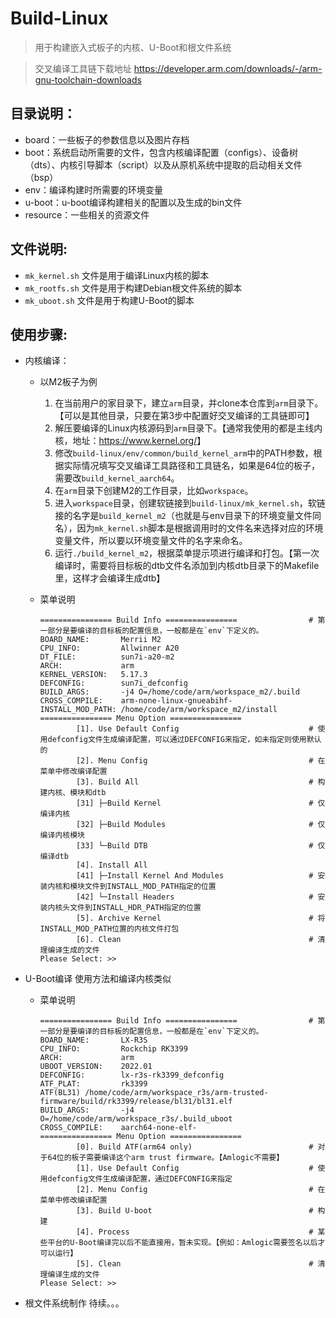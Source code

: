 # Build-Linux
> 用于构建嵌入式板子的内核、U-Boot和根文件系统

> 交叉编译工具链下载地址 https://developer.arm.com/downloads/-/arm-gnu-toolchain-downloads

## 目录说明：
- board：一些板子的参数信息以及图片存档
- boot：系统启动所需要的文件，包含内核编译配置（configs）、设备树（dts）、内核引导脚本（script）以及从原机系统中提取的启动相关文件（bsp）
- env：编译构建时所需要的环境变量
- u-boot：u-boot编译构建相关的配置以及生成的bin文件
- resource：一些相关的资源文件

## 文件说明:
- `mk_kernel.sh` 文件是用于编译Linux内核的脚本
- `mk_rootfs.sh` 文件是用于构建Debian根文件系统的脚本
- `mk_uboot.sh` 文件是用于构建U-Boot的脚本

## 使用步骤:
- 内核编译：
  - 以M2板子为例
    1. 在当前用户的家目录下，建立`arm`目录，并clone本仓库到`arm`目录下。【可以是其他目录，只要在第3步中配置好交叉编译的工具链即可】
    2. 解压要编译的Linux内核源码到`arm`目录下。【通常我使用的都是主线内核，地址：<https://www.kernel.org/>】
    3. 修改`build-linux/env/common/build_kernel_arm`中的PATH参数，根据实际情况填写交叉编译工具路径和工具链名，如果是64位的板子，需要改`build_kernel_aarch64`。
    4. 在`arm`目录下创建M2的工作目录，比如`workspace`。
    5. 进入`workspace`目录，创建软链接到`build-linux/mk_kernel.sh`，软链接的名字是`build_kernel_m2`（也就是与env目录下的环境变量文件同名），因为`mk_kernel.sh`脚本是根据调用时的文件名来选择对应的环境变量文件，所以要以环境变量文件的名字来命名。
    6. 运行`./build_kernel_m2`，根据菜单提示项进行编译和打包。【第一次编译时，需要将目标板的dtb文件名添加到内核dtb目录下的Makefile里，这样才会编译生成dtb】

  - 菜单说明
    ```
    ================ Build Info ================                # 第一部分是要编译的目标板的配置信息，一般都是在`env`下定义的。
    BOARD_NAME:       Merrii M2
    CPU_INFO:         Allwinner A20
    DT_FILE:          sun7i-a20-m2
    ARCH:             arm
    KERNEL_VERSION:   5.17.3
    DEFCONFIG:        sun7i_defconfig
    BUILD_ARGS:       -j4 O=/home/code/arm/workspace_m2/.build
    CROSS_COMPILE:    arm-none-linux-gnueabihf-
    INSTALL_MOD_PATH: /home/code/arm/workspace_m2/install
    ================ Menu Option ================
            [1]. Use Default Config                             # 使用defconfig文件生成编译配置，可以通过DEFCONFIG来指定，如未指定则使用默认的
            [2]. Menu Config                                    # 在菜单中修改编译配置
            [3]. Build All                                      # 构建内核、模块和dtb
            [31] ├─Build Kernel                                 # 仅编译内核
            [32] ├─Build Modules                                # 仅编译内核模块
            [33] └─Build DTB                                    # 仅编译dtb
            [4]. Install All
            [41] ├─Install Kernel And Modules                   # 安装内核和模块文件到INSTALL_MOD_PATH指定的位置
            [42] └─Install Headers                              # 安装内核头文件到INSTALL_HDR_PATH指定的位置
            [5]. Archive Kernel                                 # 将INSTALL_MOD_PATH位置的内核文件打包
            [6]. Clean                                          # 清理编译生成的文件
    Please Select: >>
    ```

- U-Boot编译
  使用方法和编译内核类似

  - 菜单说明
    ```
    ================ Build Info ================                # 第一部分是要编译的目标板的配置信息，一般都是在`env`下定义的。
    BOARD_NAME:       LX-R3S
    CPU_INFO:         Rockchip RK3399
    ARCH:             arm
    UBOOT_VERSION:    2022.01
    DEFCONFIG:        lx-r3s-rk3399_defconfig
    ATF_PLAT:         rk3399
    ATF(BL31) /home/code/arm/workspace_r3s/arm-trusted-firmware/build/rk3399/release/bl31/bl31.elf
    BUILD_ARGS:       -j4 O=/home/code/arm/workspace_r3s/.build_uboot
    CROSS_COMPILE:    aarch64-none-elf-
    ================ Menu Option ================
            [0]. Build ATF(arm64 only)                          # 对于64位的板子需要编译这个arm trust firmware。【Amlogic不需要】
            [1]. Use Default Config                             # 使用defconfig文件生成编译配置，通过DEFCONFIG来指定
            [2]. Menu Config                                    # 在菜单中修改编译配置
            [3]. Build U-boot                                   # 构建
            [4]. Process                                        # 某些平台的U-Boot编译完以后不能直接用，暂未实现。【例如：Amlogic需要签名以后才可以运行】
            [5]. Clean                                          # 清理编译生成的文件
    Please Select: >>
    ```

- 根文件系统制作
  待续。。。
